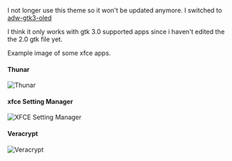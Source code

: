 I not longer use this theme so it won't be updated anymore. I switched to [adw-gtk3-oled](https://github.com/MrComexs/adw-gtk3-oled)

I think it only works with gtk 3.0 supported apps since i haven't edited the the 2.0 gtk file yet.

Example image of some xfce apps.
#### Thunar
![Thunar](https://github.com/MrComexs/artix-oled-theme/assets/57308435/a4a19dcd-5381-48d8-b0b2-7c5c83c39caf)
#### xfce Setting Manager
![XFCE Setting Manager](https://github.com/MrComexs/artix-oled-theme/assets/57308435/71c7a1eb-8493-47f9-8d87-788be3a01242)
#### Veracrypt
![Veracrypt](https://github.com/MrComexs/artix-oled-theme/assets/57308435/23319a57-c8f7-480f-abe9-87de78a37cb6)
